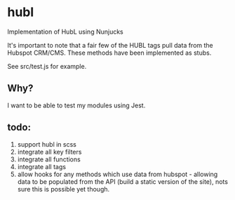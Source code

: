# hubl
Implementation of HubL using Nunjucks

It's important to note that a fair few of the HUBL tags pull data from the Hubspot CRM/CMS. These methods have been implemented as stubs.




See src/test.js for example.


## Why? 
I want to be able to test my modules using Jest.

## todo:

1. support hubl in scss
2. integrate all key filters
3. integrate all functions
4. integrate all tags
5. allow hooks for any methods which use data from hubspot - allowing data to be populated from the API (build a static version of the site), nots sure this is possible yet though.
